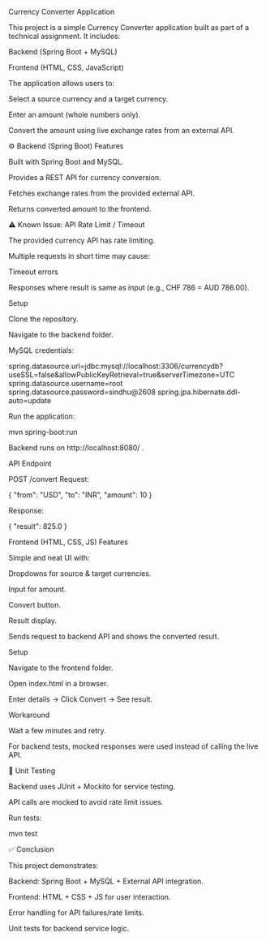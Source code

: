 Currency Converter Application

This project is a simple Currency Converter application built as part of a technical assignment.
It includes:

Backend (Spring Boot + MySQL)

Frontend (HTML, CSS, JavaScript)

The application allows users to:

Select a source currency and a target currency.

Enter an amount (whole numbers only).

Convert the amount using live exchange rates from an external API.

⚙️ Backend (Spring Boot)
Features

Built with Spring Boot and MySQL.

Provides a REST API for currency conversion.

Fetches exchange rates from the provided external API.

Returns converted amount to the frontend.

⚠️ Known Issue: API Rate Limit / Timeout

The provided currency API has rate limiting.

Multiple requests in short time may cause:

Timeout errors

Responses where result is same as input (e.g., CHF 786 = AUD 786.00).

Setup

Clone the repository.

Navigate to the backend folder.

MySQL credentials:

spring.datasource.url=jdbc:mysql://localhost:3306/currencydb?useSSL=false&allowPublicKeyRetrieval=true&serverTimezone=UTC
spring.datasource.username=root
spring.datasource.password=sindhu@2608
spring.jpa.hibernate.ddl-auto=update


Run the application:

mvn spring-boot:run


Backend runs on http://localhost:8080/
.

API Endpoint

POST /convert
Request:

{
  "from": "USD",
  "to": "INR",
  "amount": 10
}


Response:

{
  "result": 825.0
}

Frontend (HTML, CSS, JS)
Features

Simple and neat UI with:

Dropdowns for source & target currencies.

Input for amount.

Convert button.

Result display.

Sends request to backend API and shows the converted result.

Setup

Navigate to the frontend folder.

Open index.html in a browser.

Enter details → Click Convert → See result.

Workaround

Wait a few minutes and retry.

For backend tests, mocked responses were used instead of calling the live API.

🧪 Unit Testing

Backend uses JUnit + Mockito for service testing.

API calls are mocked to avoid rate limit issues.

Run tests:

mvn test

✅ Conclusion

This project demonstrates:

Backend: Spring Boot + MySQL + External API integration.

Frontend: HTML + CSS + JS for user interaction.

Error handling for API failures/rate limits.

Unit tests for backend service logic.
